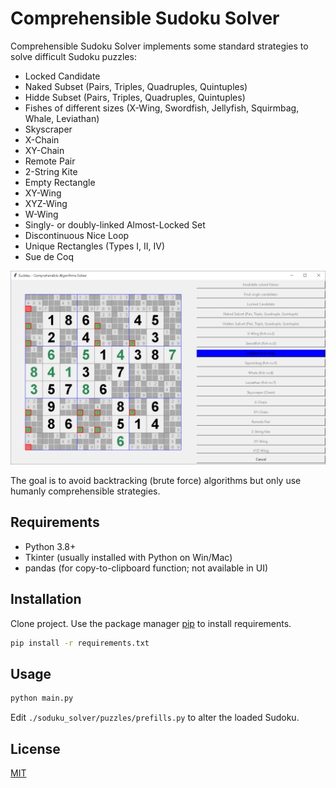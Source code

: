 # Comprehensible Sudoku Solver

Comprehensible Sudoku Solver implements some standard strategies to solve difficult Sudoku puzzles:
- Locked Candidate
- Naked Subset (Pairs, Triples, Quadruples, Quintuples)
- Hidde Subset (Pairs, Triples, Quadruples, Quintuples)
- Fishes of different sizes (X-Wing, Swordfish, Jellyfish, Squirmbag, Whale, Leviathan)
- Skyscraper
- X-Chain
- XY-Chain
- Remote Pair
- 2-String Kite
- Empty Rectangle
- XY-Wing
- XYZ-Wing
- W-Wing
- Singly- or doubly-linked Almost-Locked Set
- Discontinuous Nice Loop
- Unique Rectangles (Types I, II, IV)
- Sue de Coq

![Screenshot](./static/screenshot.png)

The goal is to avoid backtracking (brute force) algorithms but only use humanly comprehensible strategies.

## Requirements

- Python 3.8+
- Tkinter (usually installed with Python on Win/Mac)
- pandas (for copy-to-clipboard function; not available in UI)

## Installation

Clone project. Use the package manager [pip](https://pypi.org/project/pip/) to install requirements.

```bash
pip install -r requirements.txt
```

## Usage

```bash
python main.py
```

Edit <code>./soduku_solver/puzzles/prefills.py</code> to alter the loaded Sudoku.

## License
[MIT](https://choosealicense.com/licenses/mit/)